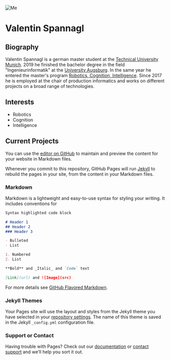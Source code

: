 ![Me](https://profile-images.xing.com/images/1f7e82c05504485a6932885c3b2afede-1/valentin-spannagl.1024x1024.jpg)

# Valentin Spannagl
## Biography

Valentin Spannagl is a german master student at the [Technical University Munich](www.tum.de). 2019 he finished the bachelor degree in the field "Ingenieurinformatik" at the [University Augsburg](https://www.uni-augsburg.de/de/). In the same year he entered the master's program [Robotics, Cognition, Intelligence](https://www.tum.de/en/studies/degree-programs/detail/robotics-cognition-intelligence-master-of-science-msc/). Since 2017 he is employed at the chair of production informatics and works on different projects on a broad range of technologies.

## Interests
 - Robotics
 - Cognition
 - Intelligence

## Current Projects

You can use the [editor on GitHub](https://github.com/VirtualVale/VirtualVale.github.io/edit/main/index.md) to maintain and preview the content for your website in Markdown files.

Whenever you commit to this repository, GitHub Pages will run [Jekyll](https://jekyllrb.com/) to rebuild the pages in your site, from the content in your Markdown files.

### Markdown

Markdown is a lightweight and easy-to-use syntax for styling your writing. It includes conventions for

```markdown
Syntax highlighted code block

# Header 1
## Header 2
### Header 3

- Bulleted
- List

1. Numbered
2. List

**Bold** and _Italic_ and `Code` text

[Link](url) and ![Image](src)
```

For more details see [GitHub Flavored Markdown](https://guides.github.com/features/mastering-markdown/).

### Jekyll Themes

Your Pages site will use the layout and styles from the Jekyll theme you have selected in your [repository settings](https://github.com/VirtualVale/VirtualVale.github.io/settings). The name of this theme is saved in the Jekyll `_config.yml` configuration file.

### Support or Contact

Having trouble with Pages? Check out our [documentation](https://docs.github.com/categories/github-pages-basics/) or [contact support](https://github.com/contact) and we’ll help you sort it out.
